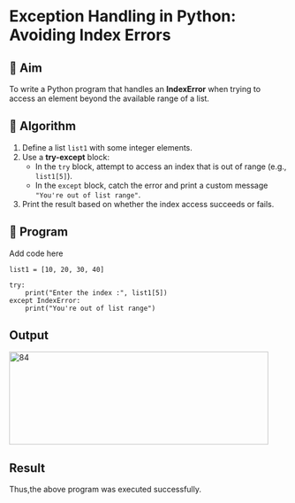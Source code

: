 # Exception Handling in Python: Avoiding Index Errors

## 🎯 Aim
To write a Python program that handles an **IndexError** when trying to access an element beyond the available range of a list.

## 🧠 Algorithm
1. Define a list `list1` with some integer elements.
2. Use a **try-except** block:
   - In the `try` block, attempt to access an index that is out of range (e.g., `list1[5]`).
   - In the `except` block, catch the error and print a custom message `"You're out of list range"`.
3. Print the result based on whether the index access succeeds or fails.

## 🧾 Program
Add code here
```
list1 = [10, 20, 30, 40]

try:
    print("Enter the index :", list1[5])
except IndexError:
    print("You're out of list range")
```

## Output
<img width="469" height="168" alt="84" src="https://github.com/user-attachments/assets/0e4ce32a-4756-4430-8f2f-41d8b72b7e73" />

## Result
Thus,the above program was executed successfully.
